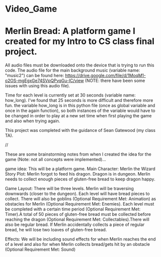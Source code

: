 # Video_Game
# Merlin Bread: A platform game I created for my Intro to CS class final project.

All audio files must be downloaded onto the device that is trying to run this code.
The audio file for the main background music (variable name: "music2") can be found here:
https://drive.google.com/file/d/1MoqM1-o2OS-mgEgxGe74SVpQPvqGu-IC/view
(NOTE: there have been some issues with using this audio file).

Time for each level is currently set at 30 seconds (variable name: how_long). I've found that 25 seconds is more difficult
and therefore more fun. the variable how_long is in this python file (once as global variable and once in the again function),
so both instances of the variable would have to be changed in order to play at a new set time when first playing the game 
and also when trying again.

This project was completed with the guidance of Sean Gatewood (my class TA).

//

These are some brainstorming notes from when I created the idea for the game (Note: not all concepts were implemented)...

game  idea:
This will be a platform game. 
Main Character: Merlin the Wizard
Story Plot: Merlin forgot to feed his dragon. Dragon is in dungeon.
Merlin needs to collect enough pieces of gluten-free bread to keep dragon happy.

Game Layout:
There will be three levels. Merlin will be traversing downwards (closer to the dungeon).
Each level will have bread pieces
to collect. There will also be goblins (Optional Requirement Met: Animation)
as obstacles for Merlin (Optional Requirement Met: Enemies). Each level must be completed with a certain time period
(Optional Requirement Met: Timer).A total of 50 pieces of gluten-free bread must be collected before reaching the dragon
(Optional Requirement Met: Collectables).There will also be regular bread. If Merlin accidentally collects
a piece of regular bread, he will lose two loaves of gluten-free bread.

Effects:
We will be including sound effects for when Merlin reaches the end of a level
and also for when Merlin collects bread/gets hit by an obstacle (Optional Requirement Met: Sound)
